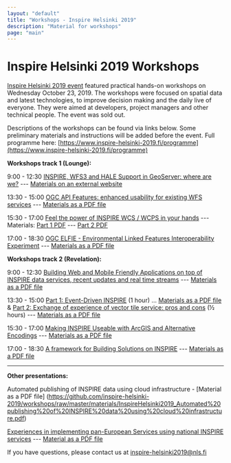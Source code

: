 ```yaml
---
layout: "default"
title: "Workshops - Inspire Helsinki 2019"
description: "Material for workshops"
page: "main"
---
```

# Inspire Helsinki 2019 Workshops 

[Inspire Helsinki 2019 event](https://www.inspire-helsinki-2019.fi/) featured practical hands-on workshops on Wednesday October 23, 2019. The workshops were focused on spatial data and latest technologies, to improve decision making and the daily live of everyone. They were aimed at developers, project managers and other technical people. The event was sold out.

Descriptions of the workshops can be found via links below. Some preliminary materials and instructions will be added before the event.
Full programme here: [https://www.inspire-helsinki-2019.fi/programme](https://www.inspire-helsinki-2019.fi/programme)

**Workshops track 1 (Lounge):** 

9:00 - 12:30
[INSPIRE, WFS3 and HALE Support in GeoServer: where are we?](https://workshops.inspire-helsinki-2019.fi/workshop1) --- [Materials on an external website](https://geoserver.geo-solutions.it/edu/en/complex_features/index.html) 

13:30 - 15:00
[OGC API Features: enhanced usability for existing WFS services](https://workshops.inspire-helsinki-2019.fi/workshop3) --- [Materials as a PDF file](https://github.com/inspire-helsinki-2019/workshops/raw/master/materials/InspireHelsinki2019_OGC%20API-Features%20Enhanced%20usability%20for%20existing%20WFS%20services.pdf)

15:30 - 17:00
[Feel the power of INSPIRE WCS / WCPS in your hands](https://workshops.inspire-helsinki-2019.fi/workshop5) --- Materials: [Part 1 PDF](https://github.com/inspire-helsinki-2019/workshops/raw/master/materials/InspireHelsinki2019_WCS_WCPS.pdf) --- [Part 2 PDF](https://github.com/inspire-helsinki-2019/workshops/raw/master/materials/InspireHelsinki2019_WCS-WCPS_in_your_hands.pdf)

17:00 - 18:30
[OGC ELFIE - Environmental Linked Features Interoperability Experiment](https://workshops.inspire-helsinki-2019.fi/workshop6) --- [Materials as a PDF file](https://github.com/inspire-helsinki-2019/workshops/raw/master/materials/InspireHelsinki2019_OGC_ELFIE%20for%20building%20solutions%20on%20INSPIRE.pdf)


**Workshops track 2 (Revelation):**

9:00 - 12:30
[Building Web and Mobile Friendly Applications on top of INSPIRE data services, recent updates and real time streams](https://workshops.inspire-helsinki-2019.fi/workshop2) --- [Materials as a PDF file](https://github.com/inspire-helsinki-2019/workshops/raw/master/materials/InspireHelsinki_FMEworkshop_SafeConterra.pdf)

13:30 - 15:00
[Part 1: Event-Driven INSPIRE](https://workshops.inspire-helsinki-2019.fi/workshop4) (1 hour) ... [Materials as a PDF file](https://github.com/inspire-helsinki-2019/workshops/raw/master/materials/InspireHelsinki2019_Event-driven_INSPIRE.pdf)
& 
[Part 2: Exchange of experience of vector tile service: pros and cons](https://workshops.inspire-helsinki-2019.fi/workshop4) (½ hours) --- [Materials as a PDF file](https://github.com/inspire-helsinki-2019/workshops/raw/master/materials/InspireHelsinki2019_VectorTilesService_LauraAlemany.pdf)

15:30 - 17:00
[Making INSPIRE Useable with ArcGIS and Alternative Encodings](https://workshops.inspire-helsinki-2019.fi/workshop7) --- [Materials as a PDF file](https://github.com/inspire-helsinki-2019/workshops/raw/master/materials/InspireHelsinki2019_Esri.pdf)

17:00 - 18:30
[A framework for Building Solutions on INSPIRE](https://workshops.inspire-helsinki-2019.fi/workshop9) --- [Materials as a PDF file](https://github.com/inspire-helsinki-2019/workshops/raw/master/materials/InspireHelsinki_Framework%20for%20INSPIRE_AELER%20and%20wetransform.pdf)

---

**Other presentations:**

Automated publishing of INSPIRE data using cloud infrastructure - [Material as a PDF file]
(https://github.com/inspire-helsinki-2019/workshops/raw/master/materials/InspireHelsinki2019_Automated%20publishing%20of%20INSPIRE%20data%20using%20cloud%20infrastructure.pdf)

[Experiences in implementing pan-European Services using national INSPIRE services](https://workshops.inspire-helsinki-2019.fi/workshop8) --- [Material as a PDF file](https://github.com/inspire-helsinki-2019/workshops/raw/master/materials/InspireHelsinki2019_Experiences_in_implementing_pan-European_Services_using_National_INSPIRE_services.pdf)


If you have questions, please contact us at inspire-helsinki2019@nls.fi
